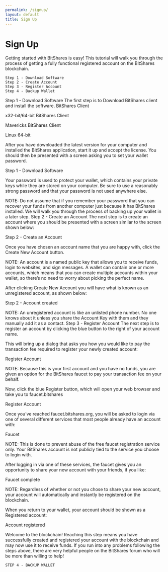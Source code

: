 ```yaml
---
permalink: /signup/
layout: default
title: Sign Up
---
```


# Sign Up
Getting started with BitShares is easy!
This tutorial will walk you through the process of getting a fully functional registered account on the BitShares blockchain.

    Step 1 - Download Software
    Step 2 - Create Account
    Step 3 - Register Account
    Step 4 - Backup Wallet

Step 1 - Download Software
The first step is to Download BitShares client and install the software.
BitShares Client

x32-bit/64-bit
BitShares Client

Mavericks
BitShares Client

Linux 64-bit

After you have downloaded the latest version for your computer and installed the BitShares application, start it up and accept the license. You should then be presented with a screen asking you to set your wallet password.

Step 1 - Download Software

Your password is used to protect your wallet, which contains your private keys while they are stored on your computer. Be sure to use a reasonably strong password and that your password is not used anywhere else.

NOTE: Do not assume that if you remember your password that you can recover your funds from another computer just because it has BitShares installed. We will walk you through the process of backing up your wallet in a later step.
Step 2 - Create an Account
The next step is to create an account where you should be presented with a screen similar to the screen shown below:

Step 2 - Create an Account

Once you have chosen an account name that you are happy with, click the Create New Account button.

NOTE: An account is a named public key that allows you to receive funds, login to websites, and sign messages. A wallet can contain one or more accounts, which means that you can create multiple accounts within your wallet, so there’s no need to worry about picking the perfect name.

After clicking Create New Account you will have what is known as an unregistered account, as shown below:

Step 2 - Account created

NOTE: An unregistered account is like an unlisted phone number. No one knows about it unless you share the Account Key with them and they manually add it as a contact.
Step 3 - Register Account
The next step is to register an account by clicking the blue button
to the right of your account name.

This will bring up a dialog that asks you how you would like to pay the transaction fee required to register your newly created account:

Register Account

NOTE: Because this is your first account and you have no funds, you are given an option for the BitShares faucet to pay your transaction fee on your behalf.

Now, click the blue Register button, which will open your web browser and take you to faucet.bitshares

Register Account

Once you’ve reached faucet.bitshares.org, you will be asked to login via one of several different services that most people already have an account with:

Faucet

NOTE: This is done to prevent abuse of the free faucet registration service only. Your BitShares account is not publicly tied to the service you choose to login with.

After logging in via one of these services, the faucet gives you an opportunity to share your new account with your friends, if you like:

Faucet complete

NOTE: Regardless of whether or not you chose to share your new account, your account will automatically and instantly be registered on the blockchain.

When you return to your wallet, your account should be shown as a Registered account:

Account registered

Welcome to the blockchain! Reaching this step means you have successfully created and registered your account with the blockchain and may now use it to receive funds. If you run into any problems following the steps above, there are very helpful people on the BitShares forum who will be more than willing to help!

    STEP 4 - BACKUP WALLET


